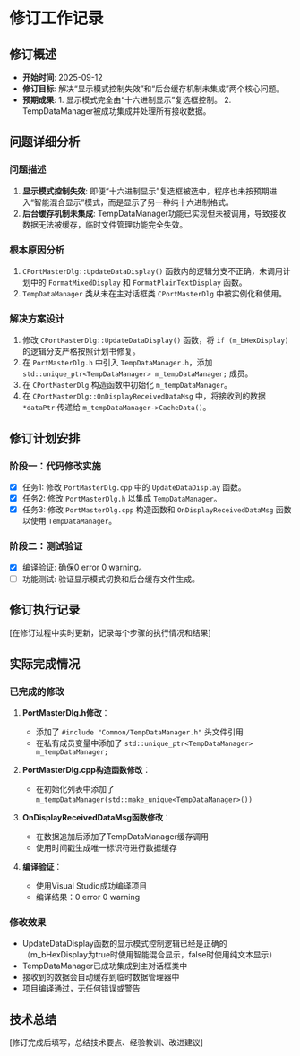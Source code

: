 ﻿# 修订工作记录

## 修订概述
- **开始时间**: 2025-09-12
- **修订目标**: 解决“显示模式控制失效”和“后台缓存机制未集成”两个核心问题。
- **预期成果**: 1. 显示模式完全由“十六进制显示”复选框控制。 2. TempDataManager被成功集成并处理所有接收数据。

## 问题详细分析
### 问题描述
1.  **显示模式控制失效**: 即便“十六进制显示”复选框被选中，程序也未按预期进入“智能混合显示”模式，而是显示了另一种纯十六进制格式。
2.  **后台缓存机制未集成**: TempDataManager功能已实现但未被调用，导致接收数据无法被缓存，临时文件管理功能完全失效。

### 根本原因分析
1.  `CPortMasterDlg::UpdateDataDisplay()` 函数内的逻辑分支不正确，未调用计划中的 `FormatMixedDisplay` 和 `FormatPlainTextDisplay` 函数。
2.  `TempDataManager` 类从未在主对话框类 `CPortMasterDlg` 中被实例化和使用。

### 解决方案设计
1.  修改 `CPortMasterDlg::UpdateDataDisplay()` 函数，将 `if (m_bHexDisplay)` 的逻辑分支严格按照计划书修复。
2.  在 `PortMasterDlg.h` 中引入 `TempDataManager.h`，添加 `std::unique_ptr<TempDataManager> m_tempDataManager;` 成员。
3.  在 `CPortMasterDlg` 构造函数中初始化 `m_tempDataManager`。
4.  在 `CPortMasterDlg::OnDisplayReceivedDataMsg` 中，将接收到的数据 `*dataPtr` 传递给 `m_tempDataManager->CacheData()`。

## 修订计划安排
### 阶段一：代码修改实施
- [x] 任务1: 修改 `PortMasterDlg.cpp` 中的 `UpdateDataDisplay` 函数。
- [x] 任务2: 修改 `PortMasterDlg.h` 以集成 `TempDataManager`。
- [x] 任务3: 修改 `PortMasterDlg.cpp` 构造函数和 `OnDisplayReceivedDataMsg` 函数以使用 `TempDataManager`。

### 阶段二：测试验证
- [x] 编译验证: 确保0 error 0 warning。
- [ ] 功能测试: 验证显示模式切换和后台缓存文件生成。

## 修订执行记录
[在修订过程中实时更新，记录每个步骤的执行情况和结果]

## 实际完成情况

### 已完成的修改
1. **PortMasterDlg.h修改**：
   - 添加了 `#include "Common/TempDataManager.h"` 头文件引用
   - 在私有成员变量中添加了 `std::unique_ptr<TempDataManager> m_tempDataManager;`

2. **PortMasterDlg.cpp构造函数修改**：
   - 在初始化列表中添加了 `m_tempDataManager(std::make_unique<TempDataManager>())`

3. **OnDisplayReceivedDataMsg函数修改**：
   - 在数据追加后添加了TempDataManager缓存调用
   - 使用时间戳生成唯一标识符进行数据缓存

4. **编译验证**：
   - 使用Visual Studio成功编译项目
   - 编译结果：0 error 0 warning

### 修改效果
- UpdateDataDisplay函数的显示模式控制逻辑已经是正确的（m_bHexDisplay为true时使用智能混合显示，false时使用纯文本显示）
- TempDataManager已成功集成到主对话框类中
- 接收到的数据会自动缓存到临时数据管理器中
- 项目编译通过，无任何错误或警告

## 技术总结
[修订完成后填写，总结技术要点、经验教训、改进建议]
